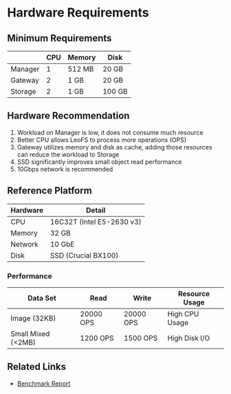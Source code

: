 # Hardware Requirements
## Minimum Requirements

|         | CPU | Memory | Disk   |
|---------|-----|--------|--------|
| Manager |  1  | 512 MB | 20 GB  |
| Gateway |  2  | 1 GB   | 20 GB  |
| Storage |  2  | 1 GB   | 100 GB |

## Hardware Recommendation
1. Workload on Manager is low, it does not consume much resource
2. Better CPU allows LeoFS to process more operations (OPS)
3. Gateway utilizes memory and disk as cache, adding those resources can reduce the workload to Storage
4. SSD significantly improves small object read performance
5. 10Gbps network is recommended

## Reference Platform
| Hardware | Detail                    |
|----------|---------------------------|
| CPU      | 16C32T (Intel E5-2630 v3) |
| Memory   | 32 GB                     |
| Network  | 10 GbE                    |
| Disk     | SSD (Crucial BX100)       |

### Performance
| Data Set           | Read      | Write     | Resource Usage |
|--------------------|-----------|-----------|----------------|
| Image (32KB)       | 20000 OPS | 20000 OPS | High CPU Usage |
| Small Mixed (<2MB) | 1200 OPS  | 1500 OPS  | High Disk I/O  |

## Related Links
- [Benchmark Report](https://github.com/leo-project/notes/tree/master/leofs/benchmark/leofs)
